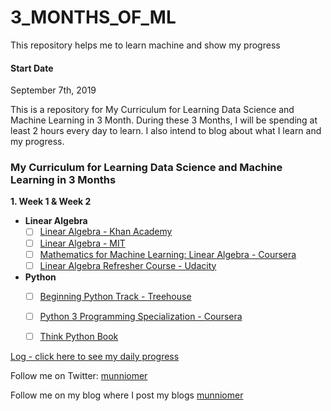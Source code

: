 # 3_MONTHS_OF_ML

This repository helps me to learn machine and show my progress

#### Start Date
September 7th, 2019

This is a repository for My Curriculum for Learning Data Science and Machine Learning in 3 Month. During these 3 Months, I will be spending at least 2 hours every day to learn. I also intend to blog about what I learn and my progress.

### My Curriculum for Learning Data Science and Machine Learning in 3 Months

**1. Week 1 & Week 2**
   * **Linear Algebra**
      - [ ] [Linear Algebra - Khan Academy ](https://www.khanacademy.org/math/linear-algebra)
      - [ ] [Linear Algebra - MIT](https://ocw.mit.edu/courses/mathematics/18-06-linear-algebra-spring-2010/)
      - [ ] [Mathematics for Machine Learning: Linear Algebra - Coursera](https://www.coursera.org/learn/linear-algebra-machine-learning) 
      - [ ] [Linear Algebra Refresher Course - Udacity ](https://www.udacity.com/course/linear-algebra-refresher-course--ud953) 
   * **Python**
      - [ ] [Beginning Python Track - Treehouse ](https://teamtreehouse.com/tracks/beginning-python)
      - [ ] [Python 3 Programming Specialization - Coursera](https://www.coursera.org/specializations/python-3-programming/)
      - [ ] [Think Python Book](https://github.com/AllenDowney/ThinkPython) 
    
      
      
[Log - click here to see my daily progress](log.md)

Follow me on Twitter: [munniomer](https://twitter.com/munniomer)

Follow me on my blog where I post my blogs [munniomer](https://munniomer.wordpress.com/)


